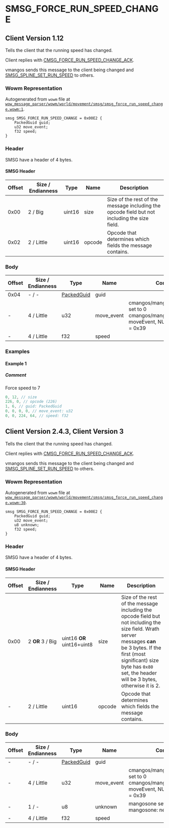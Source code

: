 # SMSG_FORCE_RUN_SPEED_CHANGE

## Client Version 1.12

Tells the client that the running speed has changed.

Client replies with [CMSG_FORCE_RUN_SPEED_CHANGE_ACK](./cmsg_force_run_speed_change_ack.md).

vmangos sends this message to the client being changed and [SMSG_SPLINE_SET_RUN_SPEED](./smsg_spline_set_run_speed.md) to others.

### Wowm Representation

Autogenerated from `wowm` file at [`wow_message_parser/wowm/world/movement/smsg/smsg_force_run_speed_change.wowm:1`](https://github.com/gtker/wow_messages/tree/main/wow_message_parser/wowm/world/movement/smsg/smsg_force_run_speed_change.wowm#L1).
```rust,ignore
smsg SMSG_FORCE_RUN_SPEED_CHANGE = 0x00E2 {
    PackedGuid guid;
    u32 move_event;
    f32 speed;
}
```
### Header

SMSG have a header of 4 bytes.

#### SMSG Header

| Offset | Size / Endianness | Type   | Name   | Description |
| ------ | ----------------- | ------ | ------ | ----------- |
| 0x00   | 2 / Big           | uint16 | size   | Size of the rest of the message including the opcode field but not including the size field.|
| 0x02   | 2 / Little        | uint16 | opcode | Opcode that determines which fields the message contains.|

### Body

| Offset | Size / Endianness | Type | Name | Comment |
| ------ | ----------------- | ---- | ---- | ------- |
| 0x04 | - / - | [PackedGuid](../types/packed-guid.md) | guid |  |
| - | 4 / Little | u32 | move_event | cmangos/mangoszero/vmangos: set to 0<br/>cmangos/mangoszero/vmangos: moveEvent, NUM_PMOVE_EVTS = 0x39 |
| - | 4 / Little | f32 | speed |  |

### Examples

#### Example 1

##### Comment

Force speed to 7

```c
0, 12, // size
226, 0, // opcode (226)
1, 6, // guid: PackedGuid
0, 0, 0, 0, // move_event: u32
0, 0, 224, 64, // speed: f32
```
## Client Version 2.4.3, Client Version 3

Tells the client that the running speed has changed.

Client replies with [CMSG_FORCE_RUN_SPEED_CHANGE_ACK](./cmsg_force_run_speed_change_ack.md).

vmangos sends this message to the client being changed and [SMSG_SPLINE_SET_RUN_SPEED](./smsg_spline_set_run_speed.md) to others.

### Wowm Representation

Autogenerated from `wowm` file at [`wow_message_parser/wowm/world/movement/smsg/smsg_force_run_speed_change.wowm:30`](https://github.com/gtker/wow_messages/tree/main/wow_message_parser/wowm/world/movement/smsg/smsg_force_run_speed_change.wowm#L30).
```rust,ignore
smsg SMSG_FORCE_RUN_SPEED_CHANGE = 0x00E2 {
    PackedGuid guid;
    u32 move_event;
    u8 unknown;
    f32 speed;
}
```
### Header

SMSG have a header of 4 bytes.

#### SMSG Header

| Offset | Size / Endianness | Type   | Name   | Description |
| ------ | ----------------- | ------ | ------ | ----------- |
| 0x00   | 2 **OR** 3 / Big           | uint16 **OR** uint16+uint8 | size | Size of the rest of the message including the opcode field but not including the size field. Wrath server messages **can** be 3 bytes. If the first (most significant) size byte has `0x80` set, the header will be 3 bytes, otherwise it is 2.|
| -      | 2 / Little| uint16 | opcode | Opcode that determines which fields the message contains. |

### Body

| Offset | Size / Endianness | Type | Name | Comment |
| ------ | ----------------- | ---- | ---- | ------- |
| - | - / - | [PackedGuid](../types/packed-guid.md) | guid |  |
| - | 4 / Little | u32 | move_event | cmangos/mangoszero/vmangos: set to 0<br/>cmangos/mangoszero/vmangos: moveEvent, NUM_PMOVE_EVTS = 0x39 |
| - | 1 / - | u8 | unknown | mangosone sets to 0<br/>mangosone: new 2.1.0 |
| - | 4 / Little | f32 | speed |  |


